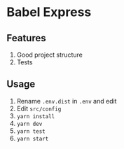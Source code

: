 # Babel Express

## Features

1. Good project structure
2. Tests

## Usage

1. Rename `.env.dist` in `.env` and edit
2. Edit `src/config`
3. `yarn install`
4. `yarn dev`
5. `yarn test`
6. `yarn start`
